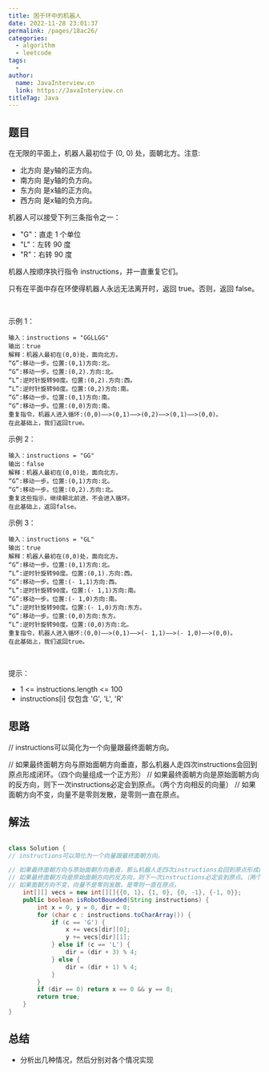 ```yaml
---
title: 困于环中的机器人
date: 2022-11-28 23:01:37
permalink: /pages/18ac26/
categories:
  - algorithm
  - leetcode
tags:
  - 
author: 
  name: JavaInterview.cn
  link: https://JavaInterview.cn
titleTag: Java
---
```



## 题目

在无限的平面上，机器人最初位于 (0, 0) 处，面朝北方。注意:

- 北方向 是y轴的正方向。
- 南方向 是y轴的负方向。
- 东方向 是x轴的正方向。
- 西方向 是x轴的负方向。

机器人可以接受下列三条指令之一：

- "G"：直走 1 个单位
- "L"：左转 90 度
- "R"：右转 90 度

机器人按顺序执行指令 instructions，并一直重复它们。

只有在平面中存在环使得机器人永远无法离开时，返回 true。否则，返回 false。

 

示例 1：

    输入：instructions = "GGLLGG"
    输出：true
    解释：机器人最初在(0,0)处，面向北方。
    “G”:移动一步。位置:(0,1)方向:北。
    “G”:移动一步。位置:(0,2).方向:北。
    “L”:逆时针旋转90度。位置:(0,2).方向:西。
    “L”:逆时针旋转90度。位置:(0,2)方向:南。
    “G”:移动一步。位置:(0,1)方向:南。
    “G”:移动一步。位置:(0,0)方向:南。
    重复指令，机器人进入循环:(0,0)——>(0,1)——>(0,2)——>(0,1)——>(0,0)。
    在此基础上，我们返回true。
示例 2：

    输入：instructions = "GG"
    输出：false
    解释：机器人最初在(0,0)处，面向北方。
    “G”:移动一步。位置:(0,1)方向:北。
    “G”:移动一步。位置:(0,2).方向:北。
    重复这些指示，继续朝北前进，不会进入循环。
    在此基础上，返回false。
示例 3：

    输入：instructions = "GL"
    输出：true
    解释：机器人最初在(0,0)处，面向北方。
    “G”:移动一步。位置:(0,1)方向:北。
    “L”:逆时针旋转90度。位置:(0,1).方向:西。
    “G”:移动一步。位置:(- 1,1)方向:西。
    “L”:逆时针旋转90度。位置:(- 1,1)方向:南。
    “G”:移动一步。位置:(- 1,0)方向:南。
    “L”:逆时针旋转90度。位置:(- 1,0)方向:东方。
    “G”:移动一步。位置:(0,0)方向:东方。
    “L”:逆时针旋转90度。位置:(0,0)方向:北。
    重复指令，机器人进入循环:(0,0)——>(0,1)——>(- 1,1)——>(- 1,0)——>(0,0)。
    在此基础上，我们返回true。
 

提示：

- 1 <= instructions.length <= 100
- instructions[i] 仅包含 'G', 'L', 'R'

## 思路

// instructions可以简化为一个向量跟最终面朝方向。

// 如果最终面朝方向与原始面朝方向垂直，那么机器人走四次instructions会回到原点形成闭环。（四个向量组成一个正方形）
// 如果最终面朝方向是原始面朝方向的反方向，则下一次instructions必定会到原点。（两个方向相反的向量）
// 如果面朝方向不变，向量不是零则发散，是零则一直在原点。


## 解法
```java

class Solution {
// instructions可以简化为一个向量跟最终面朝方向。

// 如果最终面朝方向与原始面朝方向垂直，那么机器人走四次instructions会回到原点形成闭环。（四个向量组成一个正方形）
// 如果最终面朝方向是原始面朝方向的反方向，则下一次instructions必定会到原点。（两个方向相反的向量）
// 如果面朝方向不变，向量不是零则发散，是零则一直在原点。
    int[][] vecs = new int[][]{{0, 1}, {1, 0}, {0, -1}, {-1, 0}};
    public boolean isRobotBounded(String instructions) {
        int x = 0, y = 0, dir = 0;
        for (char c : instructions.toCharArray()) {
            if (c == 'G') {
                x += vecs[dir][0];
                y += vecs[dir][1];
            } else if (c == 'L') {
                dir = (dir + 3) % 4;
            } else {
                dir = (dir + 1) % 4;
            }
        }
        if (dir == 0) return x == 0 && y == 0;
        return true;
    }
}
```

## 总结

- 分析出几种情况，然后分别对各个情况实现 
